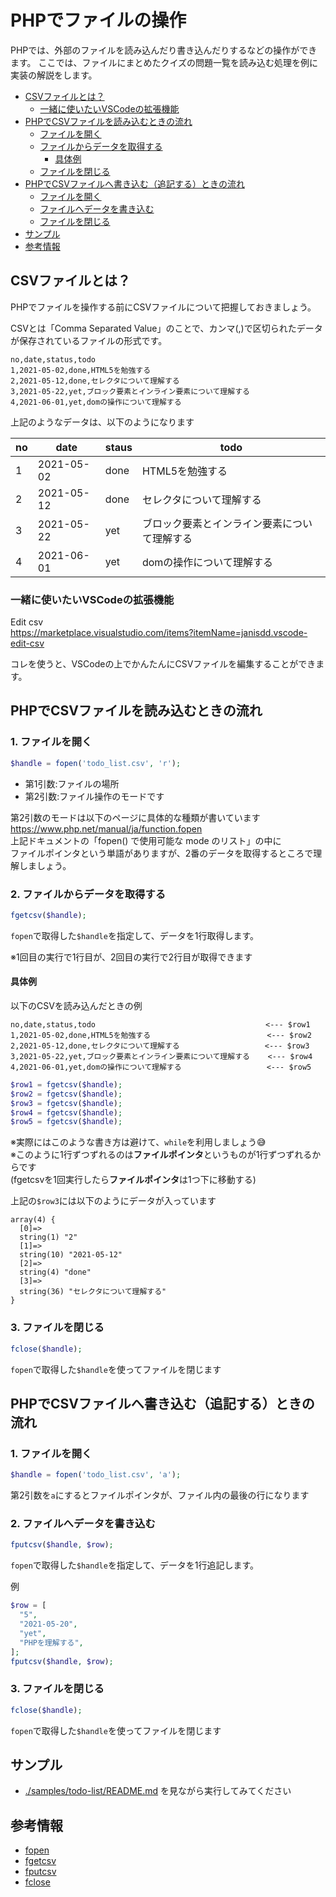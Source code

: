 # PHPでファイルの操作
PHPでは、外部のファイルを読み込んだり書き込んだりするなどの操作ができます。
ここでは、ファイルにまとめたクイズの問題一覧を読み込む処理を例に実装の解説をします。

<!-- TOC -->

- [CSVファイルとは？](#csv%E3%83%95%E3%82%A1%E3%82%A4%E3%83%AB%E3%81%A8%E3%81%AF)
    - [一緒に使いたいVSCodeの拡張機能](#%E4%B8%80%E7%B7%92%E3%81%AB%E4%BD%BF%E3%81%84%E3%81%9F%E3%81%84vscode%E3%81%AE%E6%8B%A1%E5%BC%B5%E6%A9%9F%E8%83%BD)
- [PHPでCSVファイルを読み込むときの流れ](#php%E3%81%A7csv%E3%83%95%E3%82%A1%E3%82%A4%E3%83%AB%E3%82%92%E8%AA%AD%E3%81%BF%E8%BE%BC%E3%82%80%E3%81%A8%E3%81%8D%E3%81%AE%E6%B5%81%E3%82%8C)
    - [ファイルを開く](#%E3%83%95%E3%82%A1%E3%82%A4%E3%83%AB%E3%82%92%E9%96%8B%E3%81%8F)
    - [ファイルからデータを取得する](#%E3%83%95%E3%82%A1%E3%82%A4%E3%83%AB%E3%81%8B%E3%82%89%E3%83%87%E3%83%BC%E3%82%BF%E3%82%92%E5%8F%96%E5%BE%97%E3%81%99%E3%82%8B)
        - [具体例](#%E5%85%B7%E4%BD%93%E4%BE%8B)
    - [ファイルを閉じる](#%E3%83%95%E3%82%A1%E3%82%A4%E3%83%AB%E3%82%92%E9%96%89%E3%81%98%E3%82%8B)
- [PHPでCSVファイルへ書き込む（追記する）ときの流れ](#php%E3%81%A7csv%E3%83%95%E3%82%A1%E3%82%A4%E3%83%AB%E3%81%B8%E6%9B%B8%E3%81%8D%E8%BE%BC%E3%82%80%E8%BF%BD%E8%A8%98%E3%81%99%E3%82%8B%E3%81%A8%E3%81%8D%E3%81%AE%E6%B5%81%E3%82%8C)
    - [ファイルを開く](#%E3%83%95%E3%82%A1%E3%82%A4%E3%83%AB%E3%82%92%E9%96%8B%E3%81%8F)
    - [ファイルへデータを書き込む](#%E3%83%95%E3%82%A1%E3%82%A4%E3%83%AB%E3%81%B8%E3%83%87%E3%83%BC%E3%82%BF%E3%82%92%E6%9B%B8%E3%81%8D%E8%BE%BC%E3%82%80)
    - [ファイルを閉じる](#%E3%83%95%E3%82%A1%E3%82%A4%E3%83%AB%E3%82%92%E9%96%89%E3%81%98%E3%82%8B)
- [サンプル](#%E3%82%B5%E3%83%B3%E3%83%97%E3%83%AB)
- [参考情報](#%E5%8F%82%E8%80%83%E6%83%85%E5%A0%B1)

<!-- /TOC -->


## CSVファイルとは？
PHPでファイルを操作する前にCSVファイルについて把握しておきましょう。

CSVとは「Comma Separated Value」のことで、カンマ(,)で区切られたデータが保存されているファイルの形式です。

```csv
no,date,status,todo
1,2021-05-02,done,HTML5を勉強する
2,2021-05-12,done,セレクタについて理解する
3,2021-05-22,yet,ブロック要素とインライン要素について理解する
4,2021-06-01,yet,domの操作について理解する
```
上記のようなデータは、以下のようになります

no |    date    | staus | todo
---|------------|-------|-------------------------------------
 1 | 2021-05-02 |  done | HTML5を勉強する
 2 | 2021-05-12 |  done | セレクタについて理解する
 3 | 2021-05-22 |   yet | ブロック要素とインライン要素について理解する
 4 | 2021-06-01 |   yet | domの操作について理解する


### 一緒に使いたいVSCodeの拡張機能
Edit csv  
https://marketplace.visualstudio.com/items?itemName=janisdd.vscode-edit-csv

コレを使うと、VSCodeの上でかんたんにCSVファイルを編集することができます。


## PHPでCSVファイルを読み込むときの流れ

### 1. ファイルを開く
```php
$handle = fopen('todo_list.csv', 'r');
```
- 第1引数:ファイルの場所
- 第2引数:ファイル操作のモードです

第2引数のモードは以下のページに具体的な種類が書いています  
https://www.php.net/manual/ja/function.fopen  
上記ドキュメントの「fopen() で使用可能な mode のリスト」の中に  
ファイルポインタという単語がありますが、2番のデータを取得するところで理解しましょう。

### 2. ファイルからデータを取得する
```php
fgetcsv($handle);
```
`fopen`で取得した`$handle`を指定して、データを1行取得します。

※1回目の実行で1行目が、2回目の実行で2行目が取得できます

#### 具体例
以下のCSVを読み込んだときの例
```csv
no,date,status,todo                                      <--- $row1
1,2021-05-02,done,HTML5を勉強する                          <--- $row2
2,2021-05-12,done,セレクタについて理解する                   <--- $row3
3,2021-05-22,yet,ブロック要素とインライン要素について理解する    <--- $row4
4,2021-06-01,yet,domの操作について理解する                   <--- $row5
```

```php
$row1 = fgetcsv($handle);
$row2 = fgetcsv($handle);
$row3 = fgetcsv($handle);
$row4 = fgetcsv($handle);
$row5 = fgetcsv($handle);
```
※実際にはこのような書き方は避けて、`while`を利用しましょう😅  
※このように1行ずつずれるのは**ファイルポインタ**というものが1行ずつずれるからです  
(fgetcsvを1回実行したら**ファイルポインタ**は1つ下に移動する)

上記の`$row3`には以下のようにデータが入っています
```
array(4) {
  [0]=>
  string(1) "2"
  [1]=>
  string(10) "2021-05-12"
  [2]=>
  string(4) "done"
  [3]=>
  string(36) "セレクタについて理解する"
}
```

### 3. ファイルを閉じる
```php
fclose($handle);
```
`fopen`で取得した`$handle`を使ってファイルを閉じます


## PHPでCSVファイルへ書き込む（追記する）ときの流れ
### 1. ファイルを開く
```php
$handle = fopen('todo_list.csv', 'a');
```
第2引数を`a`にするとファイルポインタが、ファイル内の最後の行になります


### 2. ファイルへデータを書き込む
```php
fputcsv($handle, $row);
```
`fopen`で取得した`$handle`を指定して、データを1行追記します。

例
```php
$row = [
  "5",
  "2021-05-20",
  "yet",
  "PHPを理解する",
];
fputcsv($handle, $row);
```

### 3. ファイルを閉じる
```php
fclose($handle);
```
`fopen`で取得した`$handle`を使ってファイルを閉じます


## サンプル
- [./samples/todo-list/README.md](./samples/todo-list/README.md) を見ながら実行してみてください

## 参考情報
- [fopen](https://www.php.net/manual/ja/function.fopen)
- [fgetcsv](https://www.php.net/manual/ja/function.fgetcsv)
- [fputcsv](https://www.php.net/manual/ja/function.fputcsv)
- [fclose](https://www.php.net/manual/ja/function.fclose)

